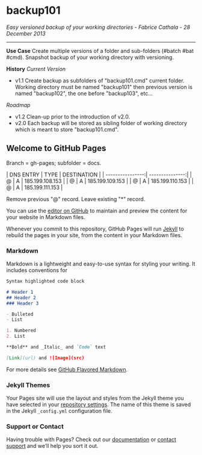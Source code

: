 # backup101

*Easy versioned backup of your working directories - Fabrice Cathala - 28 December 2013*

---

**Use Case**
Create multiple versions of a folder and sub-folders (#batch #bat #cmd).
Snapshot backup of your working directory with versioning.

**History**
*Current Version*
* v1.1
Create backup as subfolders of "backup101.cmd" current folder. Working directory must be named "backup101" then previous version is named "backup102", the one before "backup103", etc...

*Roadmap*
* v1.2
Clean-up prior to the introduction of v2.0.
* v2.0
Each backup will be stored as sibling folder of working directory which is meant to store "backup101.cmd".


## Welcome to GitHub Pages

Branch = gh-pages; subfolder = docs.

| DNS ENTRY | TYPE |   DESTINATION   |
| ----------------:| ---------------:|
|     @     |   A  | 185.199.108.153 |
|     @     |   A  | 185.199.109.153 |
|     @     |   A  | 185.199.110.153 |
|     @     |   A  | 185.199.111.153 |

Remove previous "@" record. Leave existing "*" record.

You can use the [editor on GitHub](https://github.com/fcathala/TestJekyll/edit/main/README.md) to maintain and preview the content for your website in Markdown files.

Whenever you commit to this repository, GitHub Pages will run [Jekyll](https://jekyllrb.com/) to rebuild the pages in your site, from the content in your Markdown files.

### Markdown

Markdown is a lightweight and easy-to-use syntax for styling your writing. It includes conventions for

```markdown
Syntax highlighted code block

# Header 1
## Header 2
### Header 3

- Bulleted
- List

1. Numbered
2. List

**Bold** and _Italic_ and `Code` text

[Link](url) and ![Image](src)
```

For more details see [GitHub Flavored Markdown](https://guides.github.com/features/mastering-markdown/).

### Jekyll Themes

Your Pages site will use the layout and styles from the Jekyll theme you have selected in your [repository settings](https://github.com/fcathala/TestJekyll/settings). The name of this theme is saved in the Jekyll `_config.yml` configuration file.

### Support or Contact

Having trouble with Pages? Check out our [documentation](https://docs.github.com/categories/github-pages-basics/) or [contact support](https://support.github.com/contact) and we’ll help you sort it out.
